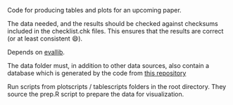 
Code for producing tables and plots for an upcoming paper.

The data needed, and the results should be checked against checksums included
in the checklist.chk files. This ensures that the results are correct (or at
least consistent :smile:). 

Depends on [evallib](http://github.com/peder2911/evallib).

The data folder must, in addition to other data sources, also contain a database which is generated by the code from [this repository](http://github.com/peder2911/isq_pac_database) 

Run scripts from plotscripts / tablescripts folders in the root directory. They
source the prep.R script to prepare the data for visualization.
